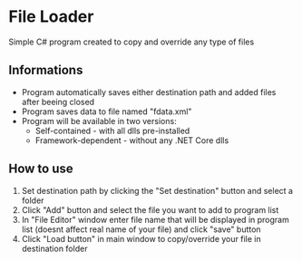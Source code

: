 # File Loader
Simple C# program created to copy and override any type of files
## Informations
- Program  automatically saves either destination path and added files after beeing closed
- Program saves data to file named "fdata.xml"
- Program will be available in two versions:
  - Self-contained - with all dlls pre-installed
  - Framework-dependent - without any .NET Core dlls
## How to use
1. Set destination path by clicking the "Set destination" button and select a folder
2. Click "Add" button and select the file you want to add to program list
3. In "File Editor" window enter file name that will be displayed in program list (doesnt affect real name of your file) and click "save" button
4. Click "Load button" in main window to copy/override your file in destination folder
